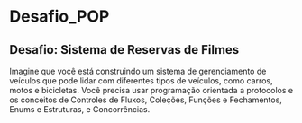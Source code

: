 # Desafio_POP

## Desafio: Sistema de Reservas de Filmes

Imagine que você está construindo um sistema de gerenciamento de veículos que 
pode lidar com diferentes tipos de veículos, como carros, motos e bicicletas. 
Você precisa usar programação orientada a protocolos e os conceitos de 
Controles de Fluxos, Coleções, Funções e Fechamentos, Enums e Estruturas, e 
Concorrências.

